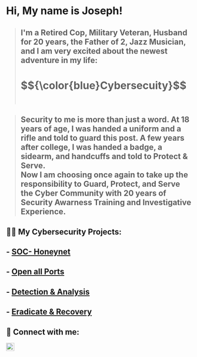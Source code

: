 <h1>Hi, My name is Joseph! </h1>

> ## I'm a Retired Cop, Military Veteran, Husband for 20 years, the Father of 2, Jazz Musician, and I am very excited about the newest adventure in my life:
> <h1>$${\color{blue}Cybersecuity}$$ <br><br></h1>

> ## Security to me is more than just a word.  At 18 years of age, I was handed a uniform and a rifle and told to guard this post.  A few years after college, I was handed a badge, a sidearm, and handcuffs and told to Protect & Serve.<br>Now I am choosing once again to take up the responsibility to Guard, Protect, and Serve the Cyber Community with 20 years of Security Awarness Training and Investigative Experience.

<h2>👨‍💻 My Cybersecurity Projects:</h2>

##  - [SOC- Honeynet](https://github.com/cyberbluz/Azure-SOC)
##  - [Open all Ports](https://github.com/cyberbluz/Open_Ports)
##  - [Detection & Analysis](https://github.com/cyberbluz/Detection-and-Analysis)
##  - [Eradicate & Recovery](https://github.com/cyberbluz/Eradicate-and-Recovery)
  


<h2> 🤳 Connect with me:</h2>

[<img align="left" alt="??????? | LinkedIn" width="22px" src="?????" />][linkedin]

[linkedin]: https://linkedin.com/

